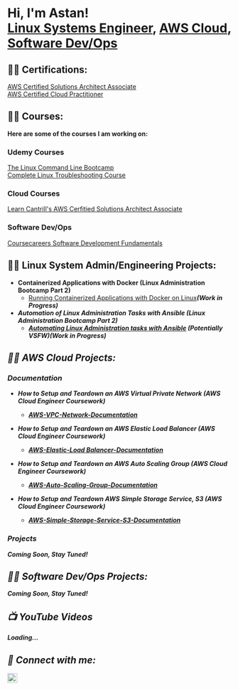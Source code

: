 <h1>Hi, I'm Astan! 
<br/><a href="https://github.com/Astan-Billings">Linux Systems Engineer</a>, <a href="https://www.linkedin.com/in/acbillings/">AWS Cloud</a>, <a href="https://www.linkedin.com/in/acbillings/">Software Dev/Ops</a></h1>

<h2>👨‍💻 Certifications:</h2>

<a href="https://www.credly.com/earner/earned/badge/c08b4c5e-28ad-4bc1-8a4f-9e8a33a99113">AWS Certified Solutions Architect Associate</a>
 <br/><a href="https://www.credly.com/earner/earned/badge/3a52bfbb-8486-4b1d-8cf8-356d36037e1b">AWS Certified Cloud Practitioner</a>

 <h2>👨‍💻 Courses:</h2>
 <b>Here are some of the courses I am working on:</b>
 
 <h3>Udemy Courses</h3>
 <a href="https://www.udemy.com/course/the-linux-command-line-bootcamp/">The Linux Command Line Bootcamp</a><br>
 <a href="https://www.udemy.com/course/linux-troubleshooting-course/">Complete Linux Troubleshooting Course</a><br>
 <!-- <a href="">Bash Mastery: The Complete Guide to Bash Shell Scripting</a> -->

 <h3>Cloud Courses</h3>
 <a href="https://learn.cantrill.io/p/aws-certified-solutions-architect-associate-saa-c03">Learn Cantrill's AWS Cerfitied Solutions Architect   Associate</a>

 <h3>Software Dev/Ops</h3>
 <a href="https://coursecareers.com/courses/explore/software-dev-fundamentals">Coursecareers Software Development Fundamentals</a>



<h2>👨‍💻 Linux System Admin/Engineering Projects:</h2>

- <b>Containerized Applications with Docker (Linux Administration Bootcamp Part 2)</b>
  - [Running Containerized Applications with Docker on Linux](https://github.com/Astan-Billings/Linux-Docker-Container)<b><i>(Work in Progress)
- <b>Automation of Linux Administration Tasks with Ansible (Linux Administration Bootcamp Part 2)</b>
  - [Automating Linux Administration tasks with Ansible](https://github.com/Astan-Billings/Linux-Ansible-Automation/) <b><i>(Potentially VSFW)(Work in Progress)</b></i>

 <!--
- <b>Full Stack Web App (React, NodeJS, Azure, and Machine Learning Components)</b>
  - [Image Analysis Middleware](https://github.com/joshmadakor1/4chan-Image-Analysis-Middleware-C964) <b><i>(Potentially NSFW)</b></i>
- <b>PowerShell</b>
  - [Windows EventLog: Failed RDP Logins Source IP to full GeoData Conversion](https://github.com/joshmadakor1/Sentinel-Lab)
  - [JWipe (Disk Wiping Utility)](https://github.com/joshmadakor1/Jwipe.PowerShell)
  - [Active Directory Bulk User Creation](https://github.com/joshmadakor1/AD_PS)
  - [FIM (File Integrity Monitor)](https://github.com/joshmadakor1/PowerShell-Integrity-FIM)
- <b>C# (.NET Desktop Applications)</b>
  - [Ransomware Proof of Concept (Encrypter)](https://github.com/joshmadakor1/EncrypterPOC)
  - [Ransomware Proof of Concept (Decrypter)](https://github.com/joshmadakor1/DecrypterPOC)
  - [Keylogger with Email Capability](https://github.com/joshmadakor1/Key-Logger-With-Email)
- <b>Python</b>
  - [Package Delivery Application (Datastructures and Algorithms Demo)](https://github.com/joshmadakor1/Package-Delivery-Pathfinding-Algorithm)
-->

<h2>👨‍💻 AWS Cloud Projects:</h2>

<h3>Documentation</h3>

- <b>How to Setup and Teardown an AWS Virtual Private Network (AWS Cloud Engineer Coursework)</b><br/>
  - [AWS-VPC-Network-Documentation](https://github.com/Astan-Billings/Aws-Vpc-Network-Documentation/)

- <b>How to Setup and Teardown an AWS Elastic Load Balancer (AWS Cloud Engineer Coursework)</b><br/>
  - [AWS-Elastic-Load Balancer-Documentation](https://github.com/Astan-Billings/Aws-Elastic-Load-Balancer-Documentation)

- <b>How to Setup and Teardown an AWS Auto Scaling Group (AWS Cloud Engineer Coursework)</b><br/>
  - [AWS-Auto-Scaling-Group-Documentation](https://github.com/Astan-Billings/Aws-Auto-Scaling-Group-Documentation)

- <b>How to Setup and Teardown AWS Simple Storage Service, S3  (AWS Cloud Engineer Coursework)</b><br/>
  - [AWS-Simple-Storage-Service-S3-Documentation](https://github.com/Astan-Billings/Aws-Simple-Storage-Service-Documentation)

<h3>Projects</h3>

  <b>Coming Soon, Stay Tuned!</b>

<h2>👨‍💻 Software Dev/Ops Projects:</h2>
  <b>Coming Soon, Stay Tuned!</b>

<!--  
- <b>Software Development Projects</b>
  - 

- <b>Software DevOps Projects</b>
  - 
-->

<h2>📺 YouTube Videos</h2>

<b>Loading...</b>

<!--
- [How to get into Cybersecurity Starting From Zero](https://www.youtube.com/watch?v=a83ASGn_V_s)
- [A Day in the Life of a Cybersecurity Anayst](https://www.youtube.com/watch?v=uHy3oM7NnoU)
- [How to Create a KeyLogger (C#)](https://www.youtube.com/watch?v=N-L9hklSlNk)
- [Ransomware Demonstration (C#)](https://www.youtube.com/watch?v=OfvdQeh79s0)
- [Is WGU Legit?](https://www.youtube.com/watch?v=E2MwRWxDBkA)
-->

<h2> 🤳 Connect with me:</h2>

<!--
[<img align="left" alt="JoshMadakor | YouTube" width="22px" src="https://cdn.jsdelivr.net/npm/simple-icons@v3/icons/youtube.svg" />][youtube]
[<img align="left" alt="JoshMadakor | Twitter" width="22px" src="https://cdn.jsdelivr.net/npm/simple-icons@v3/icons/twitter.svg" />][twitter]
[<img align="left" alt="JoshMadakor | Instagram" width="22px" src="https://cdn.jsdelivr.net/npm/simple-icons@v3/icons/instagram.svg" />][instagram]
-->
[<img align="left" alt="AstanBillings | LinkedIn" width="22px" src="https://cdn.jsdelivr.net/npm/simple-icons@v3/icons/linkedin.svg" />][Linkedin]

<!--
[twitter]: https://twitter.com/joshmadakor
[youtube]: https://www.youtube.com/c/joshmadakor
[instagram]: https://www.instagram.com/joshmadakor/
-->
[linkedin]: https://www.linkedin.com/in/acbillings/

<!--
**joshmadakor1/joshmadakor1** is a ✨ _special_ ✨ repository because its `README.md` (this file) appears on your GitHub profile.

Here are some ideas to get you started:

- 🔭 I’m currently working on ...
- 🌱 I’m currently learning ...
- 👯 I’m looking to collaborate on ...
- 🤔 I’m looking for help with ...
- 💬 Ask me about ...
- 📫 How to reach me: ...
- 😄 Pronouns: ...
- ⚡ Fun fact: ...
-->

<!--
**joshmadakor1/joshmadakor1** is a ✨ _special_ ✨ repository because its `README.md` (this file) appears on your GitHub profile.

Here are some ideas to get you started:

- 🔭 I’m currently working on ...
- 🌱 I’m currently learning ...
- 👯 I’m looking to collaborate on ...
- 🤔 I’m looking for help with ...
- 💬 Ask me about ...
- 📫 How to reach me: ...
- 😄 Pronouns: ...
- ⚡ Fun fact: ...
-->
